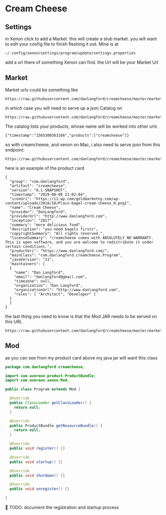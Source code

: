 # Cream Cheese

## Settings

in Xenon click to add a Market. this will create a stub market. you will want to edit your config file to finish fleshing it out. Mine is at

```
~/.config/xenon/settings/program/update/settings.properties
```

add a url there of something Xenon can find. the Url will be your Market Url

## Market

Market urls could be something like 

```
https://raw.githubusercontent.com/danlangford/creamcheese/master/market
```
 in which case you will need to serve up a json Catalog on
 
```
https://raw.githubusercontent.com/danlangford/creamcheese/master/market/catalog
```

The catalog lists your products, whose name will be worked into other urls
> 
```
{"timestamp":"1565300363166","products":["creamcheese"]}
```

so with creamcheese, and xenon on Mac, i also need to serve json from this endpoint:

```
https://raw.githubusercontent.com/danlangford/creamcheese/master/market/creamcheese/macosx/product/card
```

here is an example of the product card

```
{
  "group": "com.danlangford",
  "artifact": "creamcheese",
  "version": "0.1-SNAPSHOT",
  "timestamp": "2019-08-08 21:02:04",
  "iconUri": "https://i1.wp.com/goldmarketny.com/wp-content/uploads/2018/10/Plain-bagel-cream-cheese_0.png1",
  "name": "Cream Cheese",
  "provider": "DanLangford",
  "providerUrl": "http://www.danlangford.com",
  "inception": "2017",
  "summary": "more delicious food",
  "description": "you need bagels firsts",
  "copyrightSummary": "All rights reserved.",
  "licenseSummary": "creamcheese comes with ABSOLUTELY NO WARRANTY. This is open software, and you are welcome to redistribute it under certain conditions.",
  "productUri": "https://www.danlangford.com/",
  "mainClass": "com.danlangford.creamcheese.Program",
  "javaVersion": "11",
  "maintainers": [
  {
    "name": "Dan Langford",
    "email": "danlangford@gmail.com",
    "timezone": null,
    "organization": "Dan Langford",
    "organizationUrl": "http://www.danlangford.com",
    "roles": [ "Architect", "Developer" ]
  }
  ]
}
```

the last thing you need to know is that the Mod JAR needs to be served on this URL

```
https://raw.githubusercontent.com/danlangford/creamcheese/master/market/creamcheese/macosx/product/pack
```

## Mod

as you can see from my product card above my java jar will want this class

```java
package com.danlangford.creamcheese;

import com.avereon.product.ProductBundle;
import com.avereon.xenon.Mod;

public class Program extends Mod {

  @Override
  public ClassLoader getClassLoader() {
    return null;
  }

  @Override
  public ProductBundle getResourceBundle() {
    return null;
  }

  @Override
  public void register() {}

  @Override
  public void startup() {}

  @Override
  public void shutdown() {}

  @Override
  public void unregister() {}

}
```

:memo: TODO: document the registration and startup process
